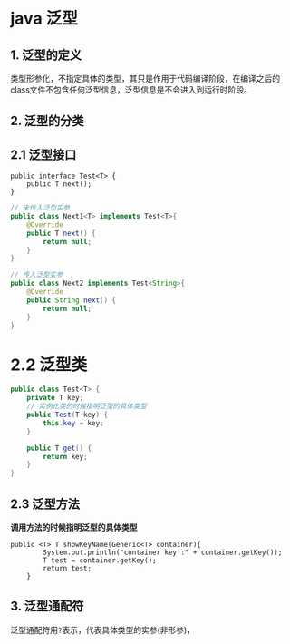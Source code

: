 # java 泛型

## 1. 泛型的定义

类型形参化，不指定具体的类型，其只是作用于代码编译阶段，在编译之后的class文件不包含任何泛型信息，泛型信息是不会进入到运行时阶段。

## 2. 泛型的分类



## 2.1 泛型接口 

```
public interface Test<T> {
    public T next();
}
```

```java
// 未传入泛型实参
public class Next1<T> implements Test<T>{
    @Override
    public T next() {
        return null;
    }
}
```



```java
// 传入泛型实参
public class Next2 implements Test<String>{
    @Override
    public String next() {
        return null;
    }
}
```
# 2.2  泛型类



```java
public class Test<T> {
    private T key;
    // 实例化类的时候指明泛型的具体类型
    public Test(T key) {
        this.key = key;
    }

    public T get() {
        return key;
    }
}
```

## 2.3 泛型方法



**调用方法的时候指明泛型的具体类型**

```
public <T> T showKeyName(Generic<T> container){
        System.out.println("container key :" + container.getKey());
        T test = container.getKey();
        return test;
    }
```



## 3. 泛型通配符

泛型通配符用`?`表示，代表具体类型的实参(非形参)，
